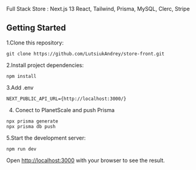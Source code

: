 Full Stack Store : Next.js 13 React, Tailwind, Prisma, MySQL, Clerc, Stripe


## Getting Started

1.Clone this repository:

```
git clone https://github.com/LutsiukAndrey/store-front.git
```

2.Install project dependencies:
```
npm install
```
3.Add .env

```
NEXT_PUBLIC_API_URL={http://localhost:3000/}
```
4. Conect to PlanetScale and push Prisma
```
npx prisma generate
npx prisma db push

```


5.Start the development server:

```
npm run dev
```
Open [http://localhost:3000](http://localhost:3000) with your browser to see the result.


